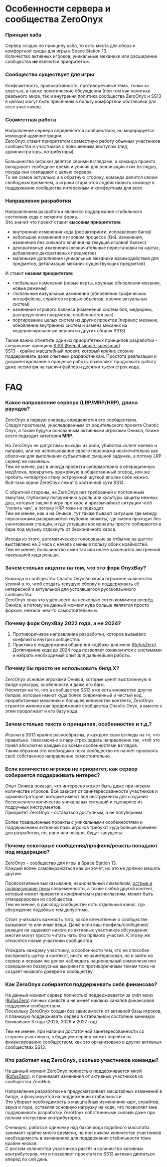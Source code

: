 # Особенности сервера и сообщества ZeroOnyx
### Принцип хаба
Сервер создан по принципу хаба, то есть места для сбора и комфортной среды для игры в Space Station 13.  
Количество активных игроков, уникальные механики или расширение сообщества **не** являются приоритетом.

### Сообщество существует для игры
Конфликтность, провокативность, противоречивые темы, гонки за властью, а также политические обсуждения (при том как политика реального мира, так и внутрення политика сообщества ZeroOnyx и SS13 в целом) могут быть пресечены в пользу комфортной обстановки для всех участников.

### Совместная работа
Направление сервера определяется сообществом, но модерируется командой администрации.  
ZeroOnyx ставит приоритетом совместную работу обычных участников сообщества и участников с повышенным доступом (лид, администраторы, котрибуторы).

Большинство (игроки) делятся своими взглядами, а команда проекта вкладывает свободное время и усилия для реализации этих взглядов, покуда они совпадают с целью сервера.  
То же самое актуально и в обратную сторону, команда делится своим свободным временем, а игроки стараются содействовать команде в поддержании сообщества интересным и комфортным для всех.

### Направление разработки
Направлением разработки является поддержание стабильного состояния кода с момента форка.  
Это значит что проект ставит **высоким приоритетом**:
- внутренние изменения кода (рефакторинги, исправление багов)
- небольшие изменения в игровом процессе (QoL изменения, изменения без сильного влияния на текущий игровой баланс)
- декоративные изменения (незначительные перестановки на картах, добавление декоративных предметов)
- маленькие дополнения (уникальные механики взаимодействия для предметов, детализация механик существующих предметов)

И ставит **низким приоритетом**:
- глобальные изменения (новые карты, крупные обновления механик, новые режимы)
- глобальные визуальные изменения (обновление графических интерфейсов, спрайтов игровых объектов, прочих визуальных систем)
- изменения игрового баланса (изменения систем боя, медицины, распределения предметов, особенностей рас)
- портирование целых систем из других проектов (перенос механик, обновление внутренних систем и замена механик на модернизированные версии из других сборок SS13)

Также важно отметить один из приоритетных принципов разработки - следование принципу [KISS (Keep it simple, spessman)](https://ru.wikipedia.org/wiki/KISS_(%D0%BF%D1%80%D0%B8%D0%BD%D1%86%D0%B8%D0%BF)).  
SS13 - крайне масштабный проект, который крайне сложно поддерживать даже опытным разработчикам. Простота реализации и документирование в процессе работы позволяют продолжать работу даже несмотря на тысячи файлов и десятки тысяч строк кода.

# FAQ
### Какое направление сервера (LRP/MRP/HRP), длина раундов?
ZeroOnyx в первую очередь определяется его сообществом.  
Следуя практикам, унаследованным от родительского проекта Chaotic Onyx, а также будучи основанным активными игроками Оникса, ближе всего подходит категория **MRP**.

На ZeroOnyx не допустимы выходы из роли, убийства коллег налево и направо, или же использование своего персонажа исключительно как оболочки для выполнения субъективно смешной задумки, а потому LRP сервер не назовёшь.  
Тем не менее, раз в иногда провезти суперматерию в операционную медблока, превратить оружейную в общественный огород, или же пробить четвёртую стену остроумной шуткой вполне себе можно.  
Всё-таки корни ZeroOnyx лежат в хаотичной сути SS13.

С обратной стороны, на ZeroOnyx нет требований к постоянным эмоутам, глубокому погружению в роль или культуры защиты нежных душ, которые зашли в игру про хаос и чрезвычайные ситуации чтоб "попить чая", а потому HRP тоже не подходит.  
Тем не менее, как и на Ониксе, тут также бывают ситуации где между персонажами раскрываются глубокие сюжеты, где смена проходит без уничтожения станции, и где уставшие космонавты просто собираются в баре под музыку отдохнуть от бесконечного хаоса.

Исходя из этого, автоматическое голосование за отбытие на шаттле выставлено на 3 часа с начала смены в пользу обоих крайностей.  
Тем не менее, большинство смен так или иначе закончится экстренной эвакуацией куда раньше.

### Зачем столько акцента на том, что это форк OnyxBay?
Команда и сообщество Chaotic Onyx вложили огромное количество усилий в то, чтоб создать текущую сборку и поддерживать её интересной и актуальной для устоявшегося русскоязычного сообщества.  
ZeroOnyx пока что ушёл всего на несколько сотен коммитов вперёд Оникса, а потому на данный момент куда больше является просто форком, нежели чем-то самостоятельным.

### Почему форк OnyxBay 2022 года, а не 2024?
1. Противоречивое направление разработки, которое вызывало конфликты внутри сообщества.
2. Практика в поддержании обширной кодбазы для меня ([RufusZero](https://github.com/rufuszero)). Дотягивание кода до 2024 года позволяет ознакомится с системами и набрать необходимый опыт для дальнейшей работы.

### Почему бы просто не использовать билд X?
ZeroOnyx основан игроками Оникса, которые ценят выстроенную в билде культуру, особенности и даже его баги.  
Несмотря на то, что в сообществе SS13 уже есть множество других билдов, которые имеют куда более современный и чистый код, проработанные механики и большее количество контента, ZeroOnyx строится именно как продолжение сообщества Chaotic Onyx, а вместе с этим продолжает и его базу кода.

### Зачем столько текста о принципах, особенностях и т.д.?
Игроки в SS13 крайне разнообразны, у каждого свои взгляды на то, что правильно. Невозможно в пару строк задать направление так, чтоб это понял абсолютно каждый со всеми особенностями взглядов.  
Таким образом это необходимо пока сообщество не начнёт проявлять своё собственное направление самостоятельно.

### Если количество игроков не приоритет, как сервер собирается поддерживать интерес?
Опыт Оникса показал, что интересно может быть даже при низком количестве игроков. Всё зависит от заинтересованности участников и администраторов, которые имеют все инструменты для создания бесконечного количества уникальных ситуаций и сценариев из подручных инструментов.  
Приоритет ZeroOnyx - оставаться доступным, а не популярным.

Более традиционные проекты с уникальными особенностями и поддержанием активной базы игроков требуют куда больше времени для разработки, но, рано или поздно, будут запущены.

### Почему некоторые сообщения/профили/реакты попадают под модерацию?
ZeroOnyx - сообщество для игры в Space Station 13.  
Каждый волен самовыражаться как он хочет, но это не должно мешать другим.

Провокативные высказывания, национальный символизм, [острые и поляризующие темы](https://en.wikipedia.org/wiki/Wikipedia:List_of_controversial_issues) современности, а также любой другой контент, который может привести к конфликтам и разногласиям, может быть отмодерирован из сообщества.  
Тем не менее, в дискорд-сообществе есть отдельный канал, где обсуждение подобных тем допустимо.

Стоит учитывать важность того, какое впечатление о сообществе вызывают те или иные вещи. Даже если ваш профиль/сообщение/реакции не задевают никого из активных участников обсуждения, многие могут просто читать чаты без прямого участия. К этому же относятся новые участники сообщества.

Угождать каждому участнику, в особенности тем, кто не способен воспринять шутку и контекст, никто не заинтересован, но и зайти на сервер и первым же делом наблюдать национальный символизм или совершенно безвкусные выкрики по противоречивым темам тоже не создаёт никакого доверия к сообществу.

### Как ZeroOnyx собирается поддерживать себя финансово?
На данный момент сервер полностью поддерживается за счёт моих ([RufusZero](https://github.com/rufuszero)) личных средств и не имеет никаких каналов финансовой поддержки сообществом.  
Поскольку ZeroOnyx создан без зависимости от активной базы игроков, я планирую поддерживать сервер в стабильном состоянии минимум ближайшие 3 года (2025, 2026 и 2027 год).

Тем не менее, при наличии достаточной заинтересованности со стороны участников, в будущем сервер может перейти на финансирование сообществом, как это организовано в других активных сообществах SS13.

### Кто работает над ZeroOnyx, сколько участников команды?
На данный момент ZeroOnyx полностью поддерживается мной ([RufusZero](https://github.com/rufuszero)), и принимает изменения от активных участников из сообщества ZeroHub.

Направление разработки не предусматривает масштабных изменений в билде, а фокусируется на поддержании стабильности.  
Это убирает необходимость в масштабных изменениях карт, спрайтов, звука и лора, оставляя основную нагрузку на коде, что позволяет мне поддерживать разработку ZeroOnyx собственными силами даже при полном отстуствии контрибуторов.

Очевидно, работа в одиночку над базой кода подобного масштаба занимает крайне много времени, но при низком количестве участников необходимость в изменениях для поддержания стабильности тоже крайне низкая.  
С ростом количества участников растёт и количество активных контрибуторов, что и позволяет проектам по SS13 активно двигаться вперёд по сей день.
